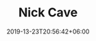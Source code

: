 ---
title: "Nick Cave"
date: 2019-13-23T20:56:42+06:00
type: portfolio
image: "images/projects/text_NickCave/nick_cave_2_real.svg"
category: ["REAL"]
project_images: ["images/projects/text_NickCave/nick_cave_2_real.svg"]
---